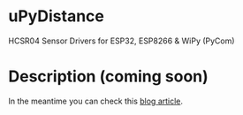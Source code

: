 # uPyDistance
HCSR04 Sensor Drivers for ESP32, ESP8266 &amp; WiPy (PyCom)

# Description (coming soon)
In the meantime you can check this [blog article](https://lemariva.com/blog/2018/06/tutorial-getting-started-with-micropython-sensors).
